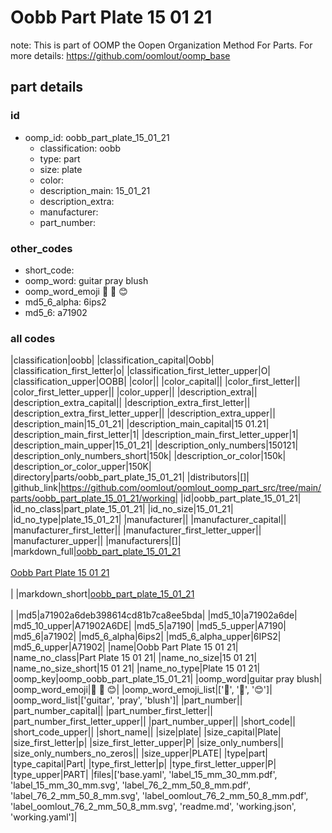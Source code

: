 # Oobb Part Plate 15 01 21  

note: This is part of OOMP the Oopen Organization Method For Parts. For more details: https://github.com/oomlout/oomp_base

##  part details





### id
* oomp_id: oobb_part_plate_15_01_21
  * classification: oobb
  * type: part
  * size: plate
  * color: 
  * description_main: 15_01_21
  * description_extra: 
  * manufacturer: 
  * part_number: 

### other_codes
* short_code: 
* oomp_word: guitar pray blush
* oomp_word_emoji :guitar: :pray: :blush:
* md5_6_alpha: 6ips2
* md5_6: a71902

### all codes 
|classification|oobb|
|classification_capital|Oobb|
|classification_first_letter|o|
|classification_first_letter_upper|O|
|classification_upper|OOBB|
|color||
|color_capital||
|color_first_letter||
|color_first_letter_upper||
|color_upper||
|description_extra||
|description_extra_capital||
|description_extra_first_letter||
|description_extra_first_letter_upper||
|description_extra_upper||
|description_main|15_01_21|
|description_main_capital|15 01.21|
|description_main_first_letter|1|
|description_main_first_letter_upper|1|
|description_main_upper|15_01_21|
|description_only_numbers|150121|
|description_only_numbers_short|150k|
|description_or_color|150k|
|description_or_color_upper|150K|
|directory|parts/oobb_part_plate_15_01_21|
|distributors|[]|
|github_link|https://github.com/oomlout/oomlout_oomp_part_src/tree/main/parts/oobb_part_plate_15_01_21/working|
|id|oobb_part_plate_15_01_21|
|id_no_class|part_plate_15_01_21|
|id_no_size|15_01_21|
|id_no_type|plate_15_01_21|
|manufacturer||
|manufacturer_capital||
|manufacturer_first_letter||
|manufacturer_first_letter_upper||
|manufacturer_upper||
|manufacturers|[]|
|markdown_full|[oobb_part_plate_15_01_21](https://github.com/oomlout/oomlout_oomp_part_src/tree/main/parts/oobb_part_plate_15_01_21/working)<br>[](https://github.com/oomlout/oomlout_oomp_part_src/tree/main/parts/oobb_part_plate_15_01_21/working)<br>[Oobb Part Plate 15 01 21](https://github.com/oomlout/oomlout_oomp_part_src/tree/main/parts/oobb_part_plate_15_01_21/working)<br><br>|
|markdown_short|[oobb_part_plate_15_01_21](https://github.com/oomlout/oomlout_oomp_part_src/tree/main/parts/oobb_part_plate_15_01_21/working)<br><br>|
|md5|a71902a6deb398614cd81b7ca8ee5bda|
|md5_10|a71902a6de|
|md5_10_upper|A71902A6DE|
|md5_5|a7190|
|md5_5_upper|A7190|
|md5_6|a71902|
|md5_6_alpha|6ips2|
|md5_6_alpha_upper|6IPS2|
|md5_6_upper|A71902|
|name|Oobb Part Plate 15 01 21|
|name_no_class|Part Plate 15 01 21|
|name_no_size|15 01 21|
|name_no_size_short|15 01 21|
|name_no_type|Plate 15 01 21|
|oomp_key|oomp_oobb_part_plate_15_01_21|
|oomp_word|guitar pray blush|
|oomp_word_emoji|:guitar: :pray: :blush:|
|oomp_word_emoji_list|[':guitar:', ':pray:', ':blush:']|
|oomp_word_list|['guitar', 'pray', 'blush']|
|part_number||
|part_number_capital||
|part_number_first_letter||
|part_number_first_letter_upper||
|part_number_upper||
|short_code||
|short_code_upper||
|short_name||
|size|plate|
|size_capital|Plate|
|size_first_letter|p|
|size_first_letter_upper|P|
|size_only_numbers||
|size_only_numbers_no_zeros||
|size_upper|PLATE|
|type|part|
|type_capital|Part|
|type_first_letter|p|
|type_first_letter_upper|P|
|type_upper|PART|
|files|['base.yaml', 'label_15_mm_30_mm.pdf', 'label_15_mm_30_mm.svg', 'label_76_2_mm_50_8_mm.pdf', 'label_76_2_mm_50_8_mm.svg', 'label_oomlout_76_2_mm_50_8_mm.pdf', 'label_oomlout_76_2_mm_50_8_mm.svg', 'readme.md', 'working.json', 'working.yaml']|
